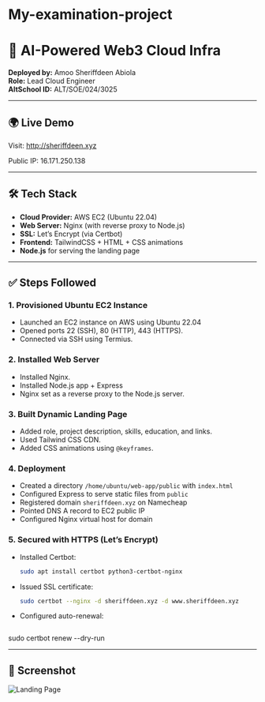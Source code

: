 # My-examination-project
# 🚀 AI-Powered Web3 Cloud Infra

**Deployed by:** Amoo Sheriffdeen Abiola  
**Role:** Lead Cloud Engineer  
**AltSchool ID:** ALT/SOE/024/3025

---

## 🌍 Live Demo

Visit: http://sheriffdeen.xyz

Public IP: 16.171.250.138

---

## 🛠️ Tech Stack

- **Cloud Provider:** AWS EC2 (Ubuntu 22.04)
- **Web Server:** Nginx (with reverse proxy to Node.js)
- **SSL:** Let’s Encrypt (via Certbot)
- **Frontend:** TailwindCSS + HTML + CSS animations
- **Node.js** for serving the landing page

---

## ✅ Steps Followed

### 1. **Provisioned Ubuntu EC2 Instance**

- Launched an EC2 instance on AWS using Ubuntu 22.04
- Opened ports 22 (SSH), 80 (HTTP), 443 (HTTPS).
- Connected via SSH  using Termius.
  
### 2. **Installed Web Server**

- Installed Nginx.
- Installed  Node.js app + Express 
- Nginx set as a reverse proxy to the Node.js server.

### 3. **Built Dynamic Landing Page**
- Added role, project description, skills, education, and links.
- Used Tailwind CSS CDN.
- Added CSS animations using `@keyframes`.

### 4. Deployment

- Created a directory `/home/ubuntu/web-app/public` with `index.html`
- Configured Express to serve static files from `public`
- Registered domain `sheriffdeen.xyz` on Namecheap
- Pointed DNS A record to EC2 public IP
- Configured Nginx virtual host for domain

### 5. **Secured with HTTPS (Let’s Encrypt)**
- Installed Certbot:
  ```bash
  sudo apt install certbot python3-certbot-nginx

- Issued SSL certificate:
   ```bash
  sudo certbot --nginx -d sheriffdeen.xyz -d www.sheriffdeen.xyz
 
-  Configured auto-renewal:
    ```bash
  sudo certbot renew --dry-run


---

## 📸 Screenshot

![Landing Page](landing-page-top.png) 

